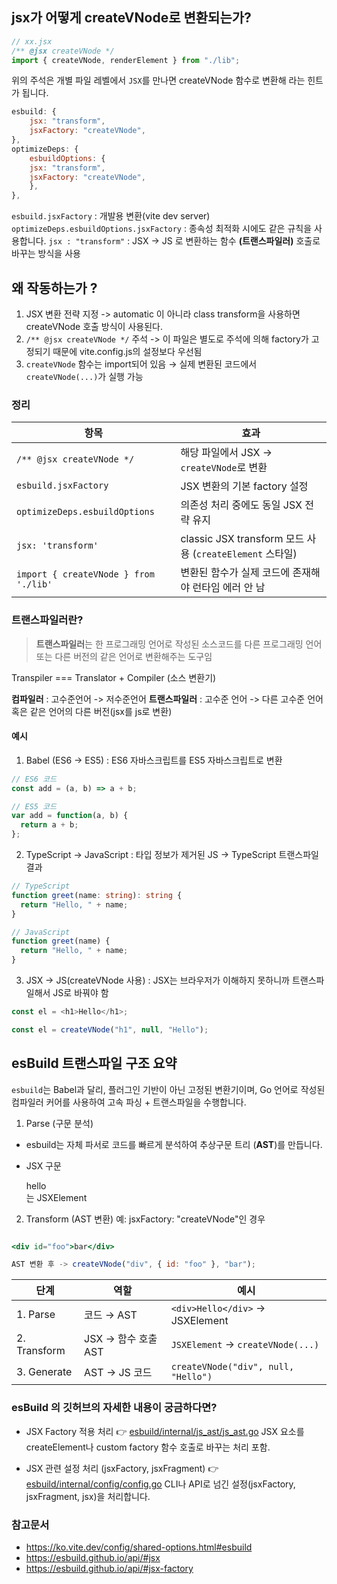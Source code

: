 ## jsx가 어떻게 createVNode로 변환되는가?

```jsx
// xx.jsx
/** @jsx createVNode */
import { createVNode, renderElement } from "./lib";

```

위의 주석은 개별 파일 레벨에서 `JSX`를 만나면 createVNode 함수로 변환해 라는 힌트가 됩니다.

```js
esbuild: {
    jsx: "transform",
    jsxFactory: "createVNode",
},
optimizeDeps: {
    esbuildOptions: {
    jsx: "transform",
    jsxFactory: "createVNode",
    },
},
```

`esbuild.jsxFactory` : 개발용 변환(vite dev server)
`optimizeDeps.esbuildOptions.jsxFactory` : 종속성 최적화 시에도 같은 규칙을 사용합니다.
`jsx : "transform"` : JSX -> JS 로 변환하는 함수 **(트랜스파일러)** 호출로 바꾸는 방식을 사용

## 왜 작동하는가 ? 

1. JSX 변환 전략 지정
-> automatic 이 아니라 class transform을 사용하면 createVNode 호출 방식이 사용된다.
2. `/** @jsx createVNode */` 주석
-> 이 파일은 별도로 주석에 의해 factory가 고정되기 때문에 vite.config.js의 설정보다 우선됨
3. `createVNode` 함수는 import되어 있음
→ 실제 변환된 코드에서 `createVNode(...)`가 실행 가능


### 정리
| 항목                                    | 효과                                                |
| ------------------------------------- | ------------------------------------------------- |
| `/** @jsx createVNode */`             | 해당 파일에서 JSX → `createVNode`로 변환                   |
| `esbuild.jsxFactory`                  | JSX 변환의 기본 factory 설정                             |
| `optimizeDeps.esbuildOptions`         | 의존성 처리 중에도 동일 JSX 전략 유지                           |
| `jsx: 'transform'`                    | classic JSX transform 모드 사용 (`createElement` 스타일) |
| `import { createVNode } from './lib'` | 변환된 함수가 실제 코드에 존재해야 런타임 에러 안 남                    |


### 트랜스파일러란?

> **트랜스파일러**는 한 프로그래밍 언어로 작성된 소스코드를 다른 프로그래밍 언어 또는 다른 버전의 같은 언어로 변환해주는 도구임

Transpiler === Translator + Compiler (소스 변환기)

**컴파일러** : 고수준언어 -> 저수준언어
**트랜스파일러** : 고수준 언어 -> 다른 고수준 언어 혹은 같은 언어의 다른 버전(jsx를 js로 변환)

#### 예시

1. Babel (ES6 -> ES5) : ES6 자바스크립트를 ES5 자바스크립트로 변환

```ts
// ES6 코드
const add = (a, b) => a + b;

// ES5 코드
var add = function(a, b) {
  return a + b;
};
```

2. TypeScript → JavaScript : 타입 정보가 제거된 JS → TypeScript 트랜스파일 결과

```ts
// TypeScript
function greet(name: string): string {
  return "Hello, " + name;
}

// JavaScript
function greet(name) {
  return "Hello, " + name;
}
````

3. JSX -> JS(createVNode 사용) : JSX는 브라우저가 이해하지 못하니까 트랜스파일해서 JS로 바꿔야 함

```js
const el = <h1>Hello</h1>;

const el = createVNode("h1", null, "Hello");
```

## esBuild 트랜스파일 구조 요약

`esbuild`는 Babel과 달리, 플러그인 기반이 아닌 고정된 변환기이며,
Go 언어로 작성된 컴파일러 커어를 사용하여 고속 파싱 + 트랜스파일을 수행합니다.

1. Parse (구문 분석)

- esbuild는 자체 파서로 코드를 빠르게 분석하여 추상구문 트리 (**AST**)를 만듭니다.

- JSX 구문 <div>hello</div>는 JSXElement

2. Transform (AST 변환)
예: jsxFactory: "createVNode"인 경우

```jsx

<div id="foo">bar</div>

AST 변환 후 -> createVNode("div", { id: "foo" }, "bar");
```

| 단계           | 역할              | 예시                                  |
| ------------ | --------------- | ----------------------------------- |
| 1. Parse     | 코드 → AST        | `<div>Hello</div>` → JSXElement     |
| 2. Transform | JSX → 함수 호출 AST | `JSXElement` → `createVNode(...)`   |
| 3. Generate  | AST → JS 코드     | `createVNode("div", null, "Hello")` |

### esBuild 의 깃허브의 자세한 내용이 궁금하다면?

- JSX Factory 적용 처리
👉 [esbuild/internal/js_ast/js_ast.go](https://github.com/evanw/esbuild/blob/main/internal/js_ast/js_ast.go)
JSX 요소를 createElement나 custom factory 함수 호출로 바꾸는 처리 포함.

- JSX 관련 설정 처리 (jsxFactory, jsxFragment)
👉 [esbuild/internal/config/config.go](https://github.com/evanw/esbuild/blob/main/internal/config/config.go)
CLI나 API로 넘긴 설정(jsxFactory, jsxFragment, jsx)을 처리합니다.

### 참고문서

- https://ko.vite.dev/config/shared-options.html#esbuild
- https://esbuild.github.io/api/#jsx
- https://esbuild.github.io/api/#jsx-factory